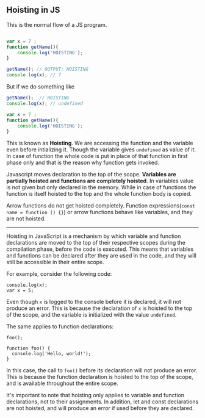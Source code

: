 ## Hoisting in JS

This is the normal flow of a JS program.
```js

var x = 7 ;
function getName(){
    console.log('HOISTING');
}

getName(); // OUTPUT: HOISTING
console.log(x); // 7
```

But if we do something like 
```js
getName();  // HOISTING
console.log(x); // undefined

var x = 7 ;
function getName(){
    console.log('HOISTING');
}

```
This is known as **Hoisting**. We are accessing the function and the variable even before intializing it. Though the variable gives ``undefined`` as value of it. In case of function the whole code is put in place of that function in first phase only and that is the reason why function gets invoked. 

Javascript moves declaration to the top of the scope. **Variables are partially hoisted and functions are completely hoisted**. In variables value is not given but only declared in the memory. While in case of functions the function is itself hoisted to the top and the whole function body is copied. 

Arrow functions do not get hoisted completely. Function expressions(``const name = function () {}``) or arrow functions behave like variables, and they are not hoisted. 

---
Hoisting in JavaScript is a mechanism by which variable and function declarations are moved to the top of their respective scopes during the compilation phase, before the code is executed. This means that variables and functions can be declared after they are used in the code, and they will still be accessible in their entire scope.

For example, consider the following code:

```
console.log(x);
var x = 5;
```

Even though `x` is logged to the console before it is declared, it will not produce an error. This is because the declaration of `x` is hoisted to the top of the scope, and the variable is initialized with the value `undefined`.

The same applies to function declarations:

```
foo();

function foo() {
  console.log('Hello, world!');
}
```

In this case, the call to `foo()` before its declaration will not produce an error. This is because the function declaration is hoisted to the top of the scope, and is available throughout the entire scope.

It's important to note that hoisting only applies to variable and function declarations, not to their assignments. In addition, let and const declarations are not hoisted, and will produce an error if used before they are declared.
